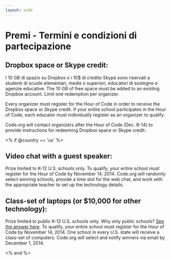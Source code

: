 ```yaml
---
layout: wide
---
```


# Premi - Termini e condizioni di partecipazione

## Dropbox space or Skype credit:

I 10 GB di spazio su Dropbox o i 10$ di credito Skype sono riservati a studenti di scuole elementari, medie o superiori, educatori di sostegno e agenzie educative. The 10 GB of free space must be added to an existing Dropbox account. Limit one redemption per organizer.

Every organizer must register for the Hour of Code in order to receive the Dropbox space or Skype credit. If your entire school participates in the Hour of Code, each educator must individually register as an organizer to qualify.

Code.org will contact organizers after the Hour of Code (Dec. 8-14) to provide instructions for redeeming Dropbox space or Skype credit.

<% if @country == 'us' %>

## Video chat with a guest speaker:

Prize limited to K-12 U.S. schools only. To qualify, your entire school must register for the Hour of Code by November 14, 2014. Code.org will randomly select winning schools, provide a time slot for the web chat, and work with the appropriate teacher to set up the technology details.

## Class-set of laptops (or $10,000 for other technology):

Prize limited to public K-12 U.S. schools only. Why only public schools? [See the answer here](http://www.hourofcode.com/#faq). To qualify, your entire school must register for the Hour of Code by November 14, 2014. One school in every U.S. state will receive a class-set of computers. Code.org will select and notify winners via email by December 1, 2014.

<% end %>